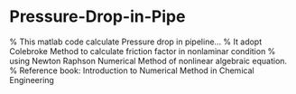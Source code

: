 # Pressure-Drop-in-Pipe
% This matlab code calculate Pressure drop in pipeline...
% It adopt Colebroke Method to calculate friction factor in nonlaminar condition 
% using Newton Raphson Numerical Method of nonlinear algebraic equation.
% Reference book: Introduction to Numerical Method in Chemical Engineering
